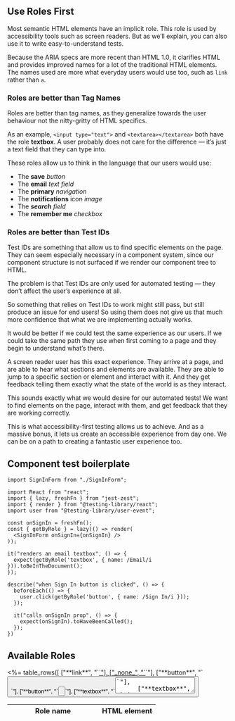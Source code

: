 ## Use Roles First

Most semantic HTML elements have an implicit role. This role is used by accessibility tools such as screen readers. But as we’ll explain, you can also use it to write easy-to-understand tests.

Because the ARIA specs are more recent than HTML 1.0, it clarifies HTML and provides improved names for a lot of the traditional HTML elements. The names used are more what everyday users would use too, such as `link` rather than `a`.

### Roles are better than Tag Names

Roles are better than tag names, as they generalize towards the user behaviour not the nitty-gritty of HTML specifics.

As an example, `<input type="text">` and `<textarea></textarea>` both have the role **textbox**. A user probably does not care for the difference — it’s just a text field that they can type into.

These roles allow us to think in the language that our users would use:

- The **save** _button_
- The **email** _text field_
- The **primary** _navigation_
- The **notifications** icon _image_
- The _**search** field_
- The **remember me** _checkbox_

### Roles are better than Test IDs

Test IDs are something that allow us to find specific elements on the page. They can seem especially necessary in a component system, since our component structure is not surfaced if we render our component tree to HTML.

The problem is that Test IDs are _only_ used for automated testing — they don’t affect the user’s experience at all.

So something that relies on Test IDs to work might still pass, but still produce an issue for end users! So using them does not give us that much more confidence that what we are implementing actually works.

It would be better if we could test the same experience as our users. If we could take the same path they use when first coming to a page and they begin to understand what’s there.

A screen reader user has this exact experience. They arrive at a page, and are able to hear what sections and elements are available. They are able to jump to a specific section or element and interact with it. And they get feedback telling them exactly what the state of the world is as they interact.

This sounds exactly what we would desire for our automated tests! We want to find elements on the page, interact with them, and get feedback that they are working correctly.

This is what accessibility-first testing allows us to achieve. And as a massive bonus, it lets us create an accessible experience from day one. We can be on a path to creating a fantastic user experience too.

## Component test boilerplate

```tsx
import SignInForm from "./SignInForm";

import React from "react";
import { lazy, freshFn } from "jest-zest";
import { render } from "@testing-library/react";
import user from "@testing-library/user-event";

const onSignIn = freshFn();
const { getByRole } = lazy(() => render(
  <SignInForm onSignIn={onSignIn} />
));

it("renders an email textbox", () => {
  expect(getByRole('textbox', { name: /Email/i })).toBeInTheDocument();
});

describe("when Sign In button is clicked", () => {
  beforeEach(() => {
    user.click(getByRole('button', { name: /Sign In/i }));
  });

  it("calls onSignIn prop", () => {
    expect(onSignIn).toHaveBeenCalled();
  });
})
```

## Available Roles

<table class="text-left table-fixed">
  <thead>
    <tr>
      <th style="width: 12em">Role name</th>
      <th>HTML element</th>
    </tr>
  </thead>
  <tbody class="text-white bg-purple-900 border border-purple-700">
    <%= table_rows([
      ["**link**", "`<a href=…>`"],
      ["_none_", "`<a>`"],
      ["**button**", "`<button>`"],
      ["**button**", "`<input type=button>`"],
      ["**textbox**", "`<textarea>`"],
      ["**textbox**", "`<input type=text>`"],
      ["**radio**", "`<input type=radio>`"],
      ["**heading**", "`<h1>`"],
      ["**heading**", "`<h2>`"],
      ["**heading**", "`<h3>`"],
      ["**document**", "`<body>`"],
    ]) %>
  </tbody>
</table>

<table class="text-left table-fixed">
  <caption class="text-2xl">Landmarks</caption>
  <thead>
    <tr>
      <th style="width: 12em">Role name</th>
      <th>HTML element</th>
    </tr>
  </thead>
  <tbody class="text-white bg-purple-900 border border-purple-700">
    <%= table_rows([
      ["**main**", "`<main>`"],
      ["**navigation**", "`<nav>`"],
      ["**banner**", "`<header role=banner>`"],
      ["**contentinfo**", "`<footer role=contentinfo>`"],
      ["**search**", "`<form role=search>`"],
      ["**form**", "`<form>`"],
      ["**complementary**", "`<aside>`"],
      ["**region**", "`<section>`"],
    ]) %>
  </tbody>
</table>

<table class="text-left table-fixed">
  <caption class="text-2xl">Content</caption>
  <thead>
    <tr>
      <th style="width: 12em">Role name</th>
      <th>HTML element</th>
    </tr>
  </thead>
  <tbody class="text-white bg-purple-900 border border-purple-700">
    <%= table_rows([
      ["**link**", "`<a href=…>`"],
      ["_none_", "`<a>`"],
      ["**heading**", "`<h1>`, `<h2>`, `<h3>`, etc"],
      ["**list**", "`<ul>`, `<ol>`"],
      ["**listitem**", "`<li>`"],
      ["**term**", "`<dt>`"],
      ["**definition**", "`<dd>`"],
      ["**img**", "`<img alt=\"Some description\">`"],
      ["_none_", "`<img alt=\"\">`"],
      ["**figure**", "`<figure>`"],
      ["**separator**", "`<hr>`, `<li role=separator>`"],
      ["_none_", "`<p>`"],
      ["_none_", "`<div>`"],
      ["_none_", "`<span>`"],
      ["**group**", "`<details>`"],
      ["**button**", "`<summary>`"],
    ]) %>
  </tbody>
</table>

<table class="text-left table-fixed">
  <caption class="text-2xl">Forms</caption>
  <thead>
    <tr>
      <th style="width: 12em">Role name</th>
      <th>HTML element</th>
    </tr>
  </thead>
  <tbody class="text-white bg-purple-900 border border-purple-700">
    <%= table_rows([
      ["**form**", "`<form>`"],
      ["**group**", "`<fieldset>`"],
      ["**search**", "`<form role=search>`"],
      ["**button**", "`<button>`"],
      ["**button**", "`<input type=button>`"],
      ["**button**", "`<button type=submit>`, `<input type=submit>`"],
      ["**textbox**", "`<textarea>`"],
      ["**textbox**", "`<input type=text>`"],
      ["**textbox**", "`<input type=email>`"],
      ["**textbox**", "`<input type=tel>`"],
      ["**textbox**", "`<input type=url>`"],
      ["**searchbox**", "`<input type=search>` without `list` attribute"],
      ["**radiogroup**", "`<fieldset role=radiogroup>`"],
      ["**radio**", "`<input type=radio>`"],
      ["**checkbox**", "`<input type=checkbox>`"],
      ["**combobox**", "`<select>` without `multiple` attribute"],
      ["**listbox**", "`<select>` with `multiple` attribute"],
      ["**option**", "`<option>`"],
      ["**slider**", "`<input type=range>`"],
      ["_none_", "`<input type=password>`"],
      ["progressbar", "`<progress>`"],
      ["status", "`<output>`"],
    ]) %>
  </tbody>
</table>

<table class="text-left table-fixed">
  <caption class="text-2xl">Tables</caption>
  <thead>
    <tr>
      <th style="width: 12em">Role name</th>
      <th>HTML element</th>
    </tr>
  </thead>
  <tbody class="text-white bg-purple-900 border border-purple-700">
    <%= table_rows([
      ["**table**", "`<table>`"],
      ["**rowgroup**", "`<tbody>`, `<thead>`, `<tfoot>`"],
      ["**rowheader**", "`<th>`"],
      ["**columnheader**", "`<th>`"],
      ["**row**", "`<tr>`"],
      ["**cell**", "`<td>`"],
    ]) %>
  </tbody>
</table>

<table class="text-left table-fixed">
  <caption class="text-2xl">Tabs</caption>
  <thead>
    <tr>
      <th style="width: 12em">Role name</th>
      <th>HTML element</th>
    </tr>
  </thead>
  <tbody class="text-white bg-purple-900 border border-purple-700">
    <%= table_rows([
      ["**tablist**", "`<ul role=tablist>`"],
      ["**tab**", "`<button role=tab>`"],
      ["**tabpanel**", "`<section role=tabpanel>`"],
    ]) %>
  </tbody>
  <tfoot class="text-purple-100 bg-purple-900 border border-purple-700">
    <tr>
      <td colspan=2 class="px-3 py-1"><em>Should</em> manage focus with JavaScript.</td>
    </tr>
  </tfoot>
</table>

<table class="text-left table-fixed">
  <caption class="text-2xl">Menus</caption>
  <thead>
    <tr>
      <th style="width: 12em">Role name</th>
      <th>HTML element</th>
    </tr>
  </thead>
  <tbody class="text-white bg-purple-900 border border-purple-700">
    <%= table_rows([
      ["**menu**", "`<ul role=menu>`"],
      ["**menuitem**", "`<button role=menuitem>`"],
      ["**menuitemcheckbox**", "`<button role=menuitemcheckbox>`"],
      ["**menuitemradio**", "`<button role=menuitemradio>`"],
      ["**menubar**", "`<nav role=menubar>`"],
    ]) %>
  </tbody>
  <tfoot class="text-purple-100 bg-purple-900 border border-purple-700">
    <tr>
      <td colspan=2 class="px-3 py-1"><em>Should</em> manage focus with JavaScript.</td>
    </tr>
  </tfoot>
</table>

## Accessible names

Accessible elements don’t just have a role. They can have a ‘name’ too, which helps the user tell elements with the same role apart.

These names are provided by HTML in a number of ways:

- `<label>` relationship
- `aria-labelledby` attribute
- `aria-label` attribute
- The displayed value
- The text content

The algorithm is specified in [W3C’s Accessible Name and Description Computation](https://www.w3.org/TR/accname-1.1/#mapping_additional_nd_te).

### Examples of accessible names

```html
<button>Save</button>
```

```html
<label>Email: <input type=email></label>
```

```html
<label><input type=checkbox> Receive email alerts</label>
```

```html
<fieldset>
  <legend>Alert settings</legend>
  <label><input type=checkbox> Receive push notifications</label>
  <label><input type=checkbox> Receive email alerts</label>
  <label><input type=checkbox> Receive text messages</label>
</fieldset>
```

```html
<article aria-labelledby="faq-heading">
  <h2 id="faq-heading">Frequently Asked Questions</h2>
</article>
```

```html
<nav aria-label="Primary">
  …
</nav>
```

```html
<svg role="img">
  <title>New document</title>
  …
</svg>
```

You could query these elements using Testing Library:

```ts
getByRole('button', { name: 'Save' });
getByRole('textbox', { name: /Email/ });
getByRole('checkbox', { name: /Receive email alerts/i });
getByRole('fieldset', { name: /Alert settings/i });
getByRole('article', { name: /Frequently asked questions/i });
getByRole('navigation', { name: 'Primary' });
getByRole('img', { name: 'New document' });
```

----

## Accessibility-first testing: a standards-based approach

- Build components
- Test components work as expected
- Test-drive components
- Learnable & deterministic

## Test components work as expected

### Roles > Tag Names

<figure>
  <%= collected_image(@conn, view_module(@conn), "list-of-roles") %>
  <figcaption>
  <%= line("A list of roles [from the wai-aria spec](https://www.w3.org/TR/wai-aria/#widget_roles).") %>
  </figcaption>
</figure>

### Roles > Test IDs

- Test IDs are fragile. They are not part of behaviour.
- Easier to write tests first.
- Reduce coupling to a certain implementation.
- Can swap out third-party components.
- Good accessibility from day one.

## Use accessible names

<table>
  <thead>
    <tr>
      <th>Role name</th>
      <th>Responsibility</th>
      <th>HTML example</th>
    </tr>
  </thead>
  <tbody class="border">
    <%= table_rows([
      ["Button", "Perform action here", "`<button>`"],
      ["Checkbox", "Enable something", "`<input type=checkbox>`"],
      ["Textbox", "Type in something", "`<input type=text>` *or* `<textarea>`"],
      ["Radio & Radiogroup", "Choose from a list", "`<input type=radio>`"],
      ["Combobox", "Choose or type from a list", "`<select>` *or* `<div role=combobox> <input>`"],
      ["Slider", "Choose from a range", "`<input type=range aria-valuemin=1 …>`"],
      ["Menu & Menuitem", "Choose action", "`<ul role=menu> <li role=menuitem>…`"],
      ["Dialog", "Focus on this separate content", "`<div role=dialog>`"],
      ["Alert", "Alert to live information, errors", "`<div role=alert>`"],
    ]) %>
  </tbody>
</table>

## Reduce coupling to specific implementations

- Reach UI or React Modal?
- React Select or Downshift?
- Emotion or CSS Modules?
- React or Vue?
- HTML and ARIA are stable, consistent specifications
- Third-party libraries are unstable, discrepant implementations

## Specs

- <https://www.w3.org/TR/wai-aria-practices/>
- <https://www.w3.org/TR/html-aria/>
